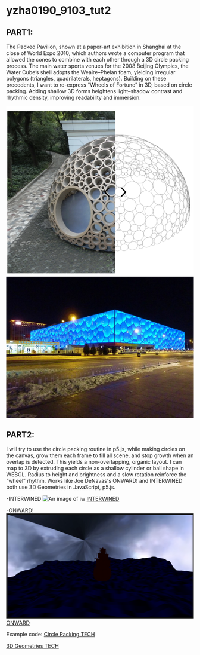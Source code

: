 # yzha0190_9103_tut2

## PART1:
The Packed Pavilion, shown at a paper-art exhibition in Shanghai at the close of World Expo 2010, which authors wrote a computer program that allowed the cones to combine with each other through a 3D circle packing process.
The main water sports venues for the 2008 Beijing Olympics, the Water Cube’s shell adopts the Weaire–Phelan foam, yielding irregular polygons (triangles, quadrilaterals, heptagons). 
Building on these precedents, I want to re-express “Wheels of Fortune” in 3D, based on circle packing. Adding shallow 3D forms heightens light–shadow contrast and rhythmic density, improving readability and immersion.


![An image of PP](readmeImages/PackedPavilion.png)
![An image of BJNA](readmeImages/TheBeijingNationalAquaticsCenter.jpg)


## PART2:
I will try to use the circle packing routine in p5.js, while making circles on the canvas, grow them each frame to fill all scene, and stop growth when an overlap is detected. This yields a non-overlapping, organic layout. I can map to 3D by extruding each circle as a shallow cylinder or ball shape in WEBGL. Radius to height and brightness and a slow rotation reinforce the “wheel” rhythm. Works like Joe DeNavas's ONWARD! and INTERWINED both use 3D Geometries in JavaScript, p5.js.

-INTERWINED
![An image of iw](readmeImages/Interwined.png)
[INTERWINED](https://openprocessing.org/sketch/2187000)


-ONWARD!
![An image of ow](readmeImages/ONWARD.png)
[ONWARD](https://openprocessing.org/sketch/2152520)

Example code:
[Circle Packing TECH](https://thecodingtrain.com/challenges/50-animated-circle-packing)

[3D Geometries TECH](https://thecodingtrain.com/tracks/webgl/webgl/2-3d-geometries)
